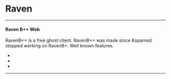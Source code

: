 # Raven
---
#### Raven B++ Web
RavenB++ is a free ghost client. RavenB++ was made since Kopamed stopped working on RavenB+. Well known features.

- <Blank>
- <Blank>
- <Blank>
---
